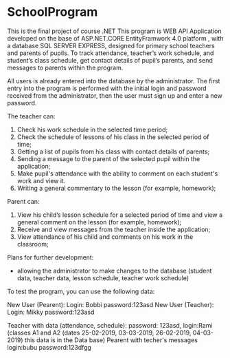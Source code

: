 # SchoolProgram
This is the final project of course .NET
This program is WEB API Application developed on the base of ASP.NET.CORE EntityFramwork 4.0 platform , with a database SQL SERVER EXPRESS, designed for primary school teachers and parents of pupils. To track attendance, teacher’s work schedule, and student’s class schedule, get contact details of pupil’s parents, and send messages to parents within the program.

All users is already entered into the database by the administrator. The first entry into the program is performed with the initial login and password received from the administrator, then the user  must sign up and enter a new password.

The teacher can:
1. Check his work schedule in the selected time period;
2. Check the schedule of lessons of his class in the selected period of time;
3. Getting a list of pupils from his class with contact details of parents;
4. Sending a message to the parent of the selected pupil within the application;
5. Make pupil's attendance with the ability to comment on each student's work and view it.
6. Writing a general commentary to the lesson (for example, homework);

Parent can:

1. View his child’s lesson schedule for a selected period of time and view a general comment on the lesson (for example, homework);
2. Receive and view messages from the teacher inside the application;
3. View  attendance of his child and comments on his work in the classroom;

Plans for further development:
- allowing the administrator to make changes to the database (student data, teacher data, lesson schedule, teacher work schedule)

To test the program, you can use the following data:

New User (Pearent): Login: Bobbi password:123asd
New User (Teacher): Login: Mikky password:123asd

Teacher with data (attendance, schedule): password: 123asd, login:Rami (classes A1 and A2 (dates 25-02-2019, 03-03-2019, 26-02-2019, 04-03-2019) this data is in the Data base)
Pearent with techer's messages login:bubu password:123dfgg
